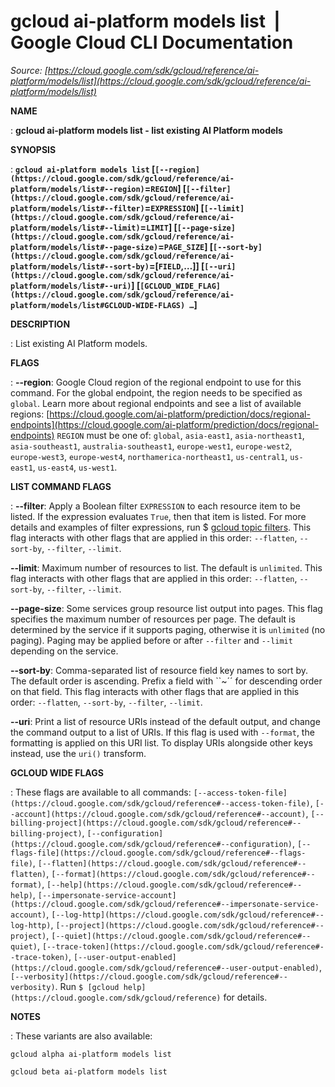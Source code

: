 # gcloud ai-platform models list  |  Google Cloud CLI Documentation

*Source: [https://cloud.google.com/sdk/gcloud/reference/ai-platform/models/list](https://cloud.google.com/sdk/gcloud/reference/ai-platform/models/list)*

**NAME**

: **gcloud ai-platform models list - list existing AI Platform models**

**SYNOPSIS**

: **`gcloud ai-platform models list` [`[--region](https://cloud.google.com/sdk/gcloud/reference/ai-platform/models/list#--region)`=`REGION`] [`[--filter](https://cloud.google.com/sdk/gcloud/reference/ai-platform/models/list#--filter)`=`EXPRESSION`] [`[--limit](https://cloud.google.com/sdk/gcloud/reference/ai-platform/models/list#--limit)`=`LIMIT`] [`[--page-size](https://cloud.google.com/sdk/gcloud/reference/ai-platform/models/list#--page-size)`=`PAGE_SIZE`] [`[--sort-by](https://cloud.google.com/sdk/gcloud/reference/ai-platform/models/list#--sort-by)`=[`FIELD`,…]] [`[--uri](https://cloud.google.com/sdk/gcloud/reference/ai-platform/models/list#--uri)`] [`[GCLOUD_WIDE_FLAG](https://cloud.google.com/sdk/gcloud/reference/ai-platform/models/list#GCLOUD-WIDE-FLAGS) …`]**

**DESCRIPTION**

: List existing AI Platform models.

**FLAGS**

: **--region**:
Google Cloud region of the regional endpoint to use for this command. For the
global endpoint, the region needs to be specified as `global`.
Learn more about regional endpoints and see a list of available regions: [https://cloud.google.com/ai-platform/prediction/docs/regional-endpoints](https://cloud.google.com/ai-platform/prediction/docs/regional-endpoints)
`REGION` must be one of: `global`,
`asia-east1`, `asia-northeast1`,
`asia-southeast1`, `australia-southeast1`,
`europe-west1`, `europe-west2`, `europe-west3`,
`europe-west4`, `northamerica-northeast1`,
`us-central1`, `us-east1`, `us-east4`,
`us-west1`.

**LIST COMMAND FLAGS**

: **--filter**:
Apply a Boolean filter `EXPRESSION` to each resource item
to be listed. If the expression evaluates `True`, then that item is
listed. For more details and examples of filter expressions, run $ [gcloud topic filters](https://cloud.google.com/sdk/gcloud/reference/topic/filters). This flag
interacts with other flags that are applied in this order:
`--flatten`, `--sort-by`, `--filter`,
`--limit`.

**--limit**:
Maximum number of resources to list. The default is `unlimited`. This
flag interacts with other flags that are applied in this order:
`--flatten`, `--sort-by`, `--filter`,
`--limit`.

**--page-size**:
Some services group resource list output into pages. This flag specifies the
maximum number of resources per page. The default is determined by the service
if it supports paging, otherwise it is `unlimited` (no paging).
Paging may be applied before or after `--filter` and
`--limit` depending on the service.

**--sort-by**:
Comma-separated list of resource field key names to sort by. The default order
is ascending. Prefix a field with ``~´´ for descending order on that
field. This flag interacts with other flags that are applied in this order:
`--flatten`, `--sort-by`, `--filter`,
`--limit`.

**--uri**:
Print a list of resource URIs instead of the default output, and change the
command output to a list of URIs. If this flag is used with
`--format`, the formatting is applied on this URI list. To display
URIs alongside other keys instead, use the `uri()` transform.

**GCLOUD WIDE FLAGS**

: These flags are available to all commands: `[--access-token-file](https://cloud.google.com/sdk/gcloud/reference#--access-token-file)`,
`[--account](https://cloud.google.com/sdk/gcloud/reference#--account)`, `[--billing-project](https://cloud.google.com/sdk/gcloud/reference#--billing-project)`,
`[--configuration](https://cloud.google.com/sdk/gcloud/reference#--configuration)`,
`[--flags-file](https://cloud.google.com/sdk/gcloud/reference#--flags-file)`,
`[--flatten](https://cloud.google.com/sdk/gcloud/reference#--flatten)`, `[--format](https://cloud.google.com/sdk/gcloud/reference#--format)`, `[--help](https://cloud.google.com/sdk/gcloud/reference#--help)`, `[--impersonate-service-account](https://cloud.google.com/sdk/gcloud/reference#--impersonate-service-account)`,
`[--log-http](https://cloud.google.com/sdk/gcloud/reference#--log-http)`,
`[--project](https://cloud.google.com/sdk/gcloud/reference#--project)`, `[--quiet](https://cloud.google.com/sdk/gcloud/reference#--quiet)`, `[--trace-token](https://cloud.google.com/sdk/gcloud/reference#--trace-token)`, `[--user-output-enabled](https://cloud.google.com/sdk/gcloud/reference#--user-output-enabled)`,
`[--verbosity](https://cloud.google.com/sdk/gcloud/reference#--verbosity)`.
Run `$ [gcloud help](https://cloud.google.com/sdk/gcloud/reference)` for details.

**NOTES**

: These variants are also available:

```
gcloud alpha ai-platform models list
```

```
gcloud beta ai-platform models list
```